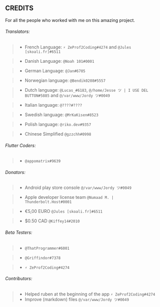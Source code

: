 ## CREDITS


For all the people who worked with me on this amazing project.


###### Translators:

> - French Language: `⚡ ZeProf2Coding#4274` and `@Jules [skoali.fr]#6511 `

> - Danish Language: `@Noah 101#0001`

> - German Language: `@Jan#6705`

> - Norwegian language: `@Bendik0208#5557`

> - Dutch language: `@Lucas_#6183`, `@/home/Jesse ツ | I USE DEL BUTTON#5885` and `@/var/www/Jordy ツ#0049`

> - Italian language: `@????#????`

> - Swedish language: `@MrKaKisen#8523`

> - Polish language: `@riko.dev#9357`

> - Chinese Simplified `@gzzchh#0998`




###### Flutter Coders:

> - `@appomatrix#9639`



###### Donators:

> - Android play store console `@/var/www/Jordy ツ#0049`

> - Apple developer license team `@Numaad M. | Thunderbolt.Host#0001`

> - €5,00 EURO `@Jules [skoali.fr]#6511 `

> - $0.50 CAD `@Kiffey14#2010`



###### Beta Testers:

> - `@ThatProgrammer#6001`

> - `@Griffindor#7378 `

> - `⚡ ZeProf2Coding#4274`

###### Contributors:

> - Helped ruben at the beginning of the app `⚡ ZeProf2Coding#4274`
> - Improve (markdown) files `@/var/www/Jordy ツ#0049`
